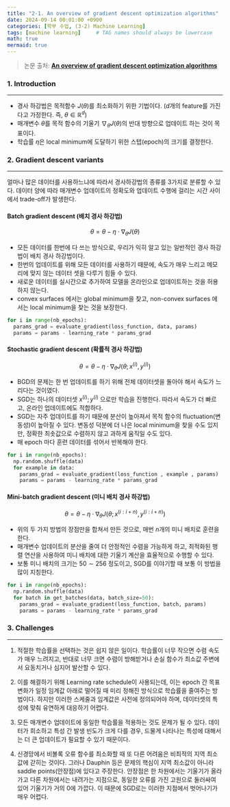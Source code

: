 ```yaml
---
title: "2-1. An overview of gradient descent optimization algorithms"
date: 2024-09-14 00:01:00 +0900
categories: [학부 수업, (3-2) Machine Learning]
tags: [machine learning]     # TAG names should always be lowercase
math: true
mermaid: true
---
```


> 논문 출처: **[An overview of gradient descent optimization algorithms](https://arxiv.org/pdf/1609.04747)**

### 1. Introduction
---
- 경사 하강법은 목적함수 $J(\theta)$를 최소화하기 위한 기법이다. ($d$개의 feature를 가진다고 가정한다. 즉, $\theta \in \mathbb{R}^d$)
- 매개변수 $\theta$를 목적 함수의 기울기 $\nabla_\theta J(\theta)$의 반대 방향으로 업데이트 하는 것이 목표이다. 
- 학습률 $\eta$은 local minimum에 도달하기 위한 스텝(epoch)의 크기를 결정한다. 

### 2. Gradient descent variants
---
얼마나 많은 데이터를 사용하느냐에 따라서 경사하강법의 종류를  3가지로 분류할 수 있다. 데이터 양에 따라 매개변수 업데이트의 정확도와 업데이트 수행에 걸리는 시간 사이에서 trade-off가 발생한다.

#### Batch gradient descent (배치 경사 하강법)

$$
\begin{equation}\theta = \theta - \eta \cdot \nabla_{\theta} J(\theta)\end{equation}
$$

- 모든 데이터를 한번에 다 쓰는 방식으로, 우리가 익히 알고 있는 일반적인 경사 하강법이 배치 경사 하강법이다.
- 한번의 업데이트를 위해 모든 데이터를 사용하기 때문에, 속도가 매우 느리고 메모리에 맞지 않는 데이터 셋을 다루기 힘들 수 있다.
- 새로운 데이터를 실시간으로 추가하여 모델을 온라인으로 업데이트하는 것을 허용하지 않는다.
- convex surfaces 에서는 global minimum을 찾고, non-convex surfaces 에서는 local minimum을 찾는 것을 보장한다.

```python
for i in range(nb_epochs):
  params_grad = evaluate_gradient(loss_function, data, params) 
  params = params - learning_rate * params_grad
```

#### Stochastic gradient descent (확률적 경사 하강법)

$$
\begin{equation}
\theta = \theta - \eta \cdot \nabla_{\theta} J(\theta; x^{(i)}, y^{(i)})
\end{equation}$$

- $\text{BGD}$의 문제는 한 번 업데이트를 하기 위해 전체 데이터셋을 돌아야 해서 속도가 느리다는 것이였다.
- $\text{SGD}$는 하나의 데이터셋 $x^{(i)};y^{(i)}$ 으로만 학습을 진행한다. 따라서 속도가 더 빠르고, 온라인 업데이트에도 적합하다.
- $\text{SGD}$는 자주 업데이트를 하기 때문에 분산이 높아져서 목적 함수의 fluctuation(변동성)이 높아질 수 있다. 변동성 덕분에 더 나은 local minimum을 찾을 수도 있지만, 정확한 최솟값으로 수렴하지 않고 과하게 움직일 수도 있다.
- 매 epoch 마다 훈련 데이터를 섞어서 반복해야 한다.

```python
for i in range(nb_epochs): 
  np.random.shuffle(data) 
  for example in data:
    params_grad = evaluate_gradient(loss_function , example , params) 
    params = params - learning_rate * params_grad
```

#### Mini-batch gradient descent (미니 배치 경사 하강법)

$$
\begin{equation}
\theta = \theta - \eta \cdot \nabla_{\theta} J(\theta; x^{(i:i+n)}, y^{(i:i+n)})
\end{equation}$$

- 위의 두 가지 방법의 장점만을 합쳐서 만든 것으로, 매번 $n$개의 미니 배치로 훈련을 한다.
- 매개변수 업데이트의 분산을 줄여 더 안정적인 수렴을 가능하게 하고, 최적화된 행렬 연산을 사용하여 미니 배치에 대한 기울기 계산을 효율적으로 수행할 수 있다.
- 보통 미니 배치의 크기는 $50 \sim 256$ 정도이고, $\text{SGD}$를 이야기할 때 보통 이 방법을 많이 지칭한다.

```python
for i in range(nb_epochs): 
  np.random.shuffle(data)
  for batch in get_batches(data, batch_size=50):
    params_grad = evaluate_gradient(loss_function, batch, params) 
    params = params - learning_rate * params_grad
```

### 3. Challenges
---
1. 적절한 학습률을 선택하는 것은 쉽지 않은 일이다. 학습률이 너무 작으면 수렴 속도가 매우 느려지고, 반대로 너무 크면 수렴이 방해받거나 손실 함수가 최소값 주변에서 요동치거나 심지어 발산할 수 있다.

2. 이를 해결하기 위해 Learning rate schedule이 사용되는데, 이는 epoch 간 목표 변화가 일정 임계값 아래로 떨어질 때 미리 정해진 방식으로 학습률을 줄여주는 방법이다. 하지만 이러한 스케줄과 임계값은 사전에 정의되어야 하며, 데이터셋의 특성에 맞춰 유연하게 대응하기 어렵다.

3. 모든 매개변수 업데이트에 동일한 학습률을 적용하는 것도 문제가 될 수 있다. 데이터가 희소하고 특성 간 발생 빈도가 크게 다를 경우, 드물게 나타나는 특성에 대해서는 더 큰 업데이트가 필요할 수 있기 때문이다.

4. 신경망에서 비볼록 오류 함수를 최소화할 때 또 다른 어려움은 비최적의 지역 최소값에 갇히는 것이다. 그러나 Dauphin 등은 문제의 핵심이 지역 최소값이 아니라 saddle points(안장점)에 있다고 주장한다. 안장점은 한 차원에서는 기울기가 올라가고 다른 차원에서는 내려가는 지점으로, 동일한 오류를 가진 고원으로 둘러싸여 있어 기울기가 거의 0에 가깝다. 이 때문에 SGD로는 이러한 지점에서 벗어나기가 매우 어렵다.